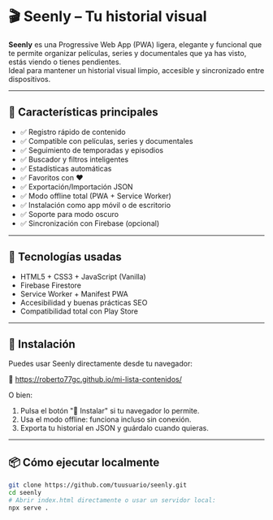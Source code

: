 # 🎬 Seenly – Tu historial visual

**Seenly** es una Progressive Web App (PWA) ligera, elegante y funcional que te permite organizar películas, series y documentales que ya has visto, estás viendo o tienes pendientes.  
Ideal para mantener un historial visual limpio, accesible y sincronizado entre dispositivos.

---

## 🧠 Características principales

- ✅ Registro rápido de contenido
- ✅ Compatible con películas, series y documentales
- ✅ Seguimiento de temporadas y episodios
- ✅ Buscador y filtros inteligentes
- ✅ Estadísticas automáticas
- ✅ Favoritos con ❤️
- ✅ Exportación/Importación JSON
- ✅ Modo offline total (PWA + Service Worker)
- ✅ Instalación como app móvil o de escritorio
- ✅ Soporte para modo oscuro
- ✅ Sincronización con Firebase (opcional)

---

## 🚀 Tecnologías usadas

- HTML5 + CSS3 + JavaScript (Vanilla)
- Firebase Firestore
- Service Worker + Manifest PWA
- Accesibilidad y buenas prácticas SEO
- Compatibilidad total con Play Store

---

## 📲 Instalación

Puedes usar Seenly directamente desde tu navegador:

🔗 https://roberto77gc.github.io/mi-lista-contenidos/

O bien:

1. Pulsa el botón "📲 Instalar" si tu navegador lo permite.
2. Usa el modo offline: funciona incluso sin conexión.
3. Exporta tu historial en JSON y guárdalo cuando quieras.

---

## 📦 Cómo ejecutar localmente

```bash
git clone https://github.com/tuusuario/seenly.git
cd seenly
# Abrir index.html directamente o usar un servidor local:
npx serve .
